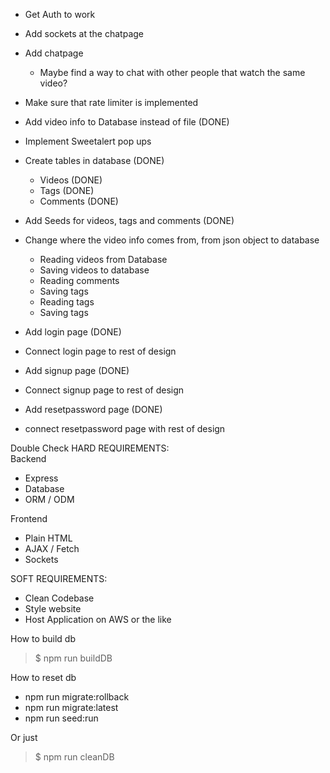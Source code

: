 - Get Auth to work
- Add sockets at the chatpage
- Add chatpage
    - Maybe find a way to chat with other people that watch the same video?

- Make sure that rate limiter is implemented

- Add video info to Database instead of file    (DONE)
- Implement Sweetalert pop ups
- Create tables in database (DONE)
    - Videos        (DONE)
    - Tags          (DONE)
    - Comments      (DONE)
- Add Seeds for videos, tags and comments   (DONE)

- Change where the video info comes from, from json object to database
    - Reading videos from Database
    - Saving videos to database
    - Reading comments
    - Saving tags
    - Reading tags
    - Saving tags

- Add login page                        (DONE)
- Connect login page to rest of design
- Add signup page                       (DONE)
- Connect signup page to rest of design
- Add resetpassword page                (DONE)
- connect resetpassword page with rest of design

Double Check HARD REQUIREMENTS:  
Backend  
- Express
- Database
- ORM / ODM

Frontend  
- Plain HTML
- AJAX / Fetch
- Sockets

SOFT REQUIREMENTS:  
- Clean Codebase
- Style website
- Host Application on AWS or the like


How to build db
> $ npm run buildDB

How to reset db
- npm run migrate:rollback
- npm run migrate:latest
- npm run seed:run

Or just
> $ npm run cleanDB